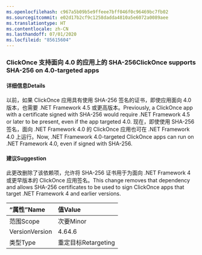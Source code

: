 ```yaml
---
ms.openlocfilehash: c967a5b09b5e9ffeee7bff046f0c96469bc7fb02
ms.sourcegitcommit: e02d17b2cf9c1258dadda4810a5e6072a0089aee
ms.translationtype: HT
ms.contentlocale: zh-CN
ms.lasthandoff: 07/01/2020
ms.locfileid: "85615604"
---
```

### <a name="clickonce-supports-sha-256-on-40-targeted-apps"></a><span data-ttu-id="d7129-101">ClickOnce 支持面向 4.0 的应用上的 SHA-256</span><span class="sxs-lookup"><span data-stu-id="d7129-101">ClickOnce supports SHA-256 on 4.0-targeted apps</span></span>

#### <a name="details"></a><span data-ttu-id="d7129-102">详细信息</span><span class="sxs-lookup"><span data-stu-id="d7129-102">Details</span></span>

<span data-ttu-id="d7129-103">以前，如果 ClickOnce 应用具有使用 SHA-256 签名的证书，即使应用面向 4.0 版本，也需要 .NET Framework 4.5 或更高版本。</span><span class="sxs-lookup"><span data-stu-id="d7129-103">Previously, a ClickOnce app with a certificate signed with SHA-256 would require .NET Framework 4.5 or later to be present, even if the app targeted 4.0.</span></span> <span data-ttu-id="d7129-104">现在，即使使用 SHA-256 签名，面向 .NET Framework 4.0 的 ClickOnce 应用也可在 .NET Framework 4.0 上运行。</span><span class="sxs-lookup"><span data-stu-id="d7129-104">Now, .NET Framework 4.0-targeted ClickOnce apps can run on .NET Framework 4.0, even if signed with SHA-256.</span></span>

#### <a name="suggestion"></a><span data-ttu-id="d7129-105">建议</span><span class="sxs-lookup"><span data-stu-id="d7129-105">Suggestion</span></span>

<span data-ttu-id="d7129-106">此更改删除了该依赖项，允许将 SHA-256 证书用于为面向 .NET Framework 4 或更早版本的 ClickOnce 应用签名。</span><span class="sxs-lookup"><span data-stu-id="d7129-106">This change removes that dependency and allows SHA-256 certificates to be used to sign ClickOnce apps that target .NET Framework 4 and earlier versions.</span></span>

| <span data-ttu-id="d7129-107">“属性”</span><span class="sxs-lookup"><span data-stu-id="d7129-107">Name</span></span>    | <span data-ttu-id="d7129-108">值</span><span class="sxs-lookup"><span data-stu-id="d7129-108">Value</span></span>       |
|:--------|:------------|
| <span data-ttu-id="d7129-109">范围</span><span class="sxs-lookup"><span data-stu-id="d7129-109">Scope</span></span>   | <span data-ttu-id="d7129-110">次要</span><span class="sxs-lookup"><span data-stu-id="d7129-110">Minor</span></span>       |
| <span data-ttu-id="d7129-111">Version</span><span class="sxs-lookup"><span data-stu-id="d7129-111">Version</span></span> | <span data-ttu-id="d7129-112">4.6</span><span class="sxs-lookup"><span data-stu-id="d7129-112">4.6</span></span>         |
| <span data-ttu-id="d7129-113">类型</span><span class="sxs-lookup"><span data-stu-id="d7129-113">Type</span></span>    | <span data-ttu-id="d7129-114">重定目标</span><span class="sxs-lookup"><span data-stu-id="d7129-114">Retargeting</span></span> |
